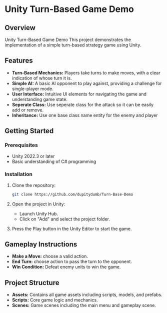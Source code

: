 # Unity Turn-Based Game Demo

## Overview

Unity Turn-Based Game Demo This project demonstrates the implementation of a simple turn-based strategy game using Unity.

## Features

- **Turn-Based Mechanics:** Players take turns to make moves, with a clear indication of whose turn it is.
- **Simple AI:** A basic AI opponent to play against, providing a challenge for single-player mode.
- **User Interface:** Intuitive UI elements for navigating the game and understanding game state.
- **Seperate Class:** Use seperate class for the attack so it can be easily add or remove.
- **Inheritance:** Use one base class name entity for the enemy and player

## Getting Started

### Prerequisites

- Unity 2022.3 or later
- Basic understanding of C# programming

### Installation

1. Clone the repository:
   ```bash
   git clone https://github.com/dupitydumb/Turn-Base-Demo
   ```
2. Open the project in Unity:

   - Launch Unity Hub.
   - Click on "Add" and select the project folder.

3. Press the Play button in the Unity Editor to start the game.

## Gameplay Instructions

- **Make a Move:** choose a valid action.
- **End Turn:** choose action to pass the turn to the opponent.
- **Win Condition:** Defeat enemy units to win the game.

## Project Structure

- **Assets:** Contains all game assets including scripts, models, and prefabs.
- **Scripts:** Core game logic and mechanics.
- **Scenes:** Game scenes including the main menu and gameplay scene.
